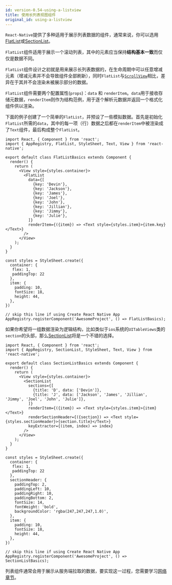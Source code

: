 ```yaml
---
id: version-0.54-using-a-listview
title: 使用长列表视图组件
original_id: using-a-listview
---
```


`React-Native`提供了多种适用于展示列表数据的组件，通常来说，你可以选用[FlatList](flatlist.md)或[SectionList](sectionlist.md)。

`FlatList`组件适用于展示一个滚动列表，其中的元素应当保持**结构基本一致**而仅仅是数据不同。

`FlatList`组件设计之初就是用来展示长列表数据的，在生命周期中可以任意增减元素（增减元素并不会导致组件全部刷新），同时`FlatList`与[`ScrollView`](using-a-scrollview.md)相比，差异在于其并不会渲染未被展示部分的数据。

`FlatList`组件需要两个配置属性(`props`)：`data` 和 `renderItem`。`data`用于接收存储元数据，`renderItem`则作为结构范例，用于逐个解析元数据并返回一个格式化组件供以渲染。

下面的例子创建了一个简单的`FlatList`，并预设了一些模拟数据。首先是初始化`FlatList`所需的`data`，其中的每一项（行）数据之后都在`renderItem`中被渲染成了`Text`组件，最后构成整个`FlatList`。

```SnackPlayer name=FlatList%20Basics
import React, { Component } from 'react';
import { AppRegistry, FlatList, StyleSheet, Text, View } from 'react-native';

export default class FlatListBasics extends Component {
  render() {
    return (
      <View style={styles.container}>
        <FlatList
          data={[
            {key: 'Devin'},
            {key: 'Jackson'},
            {key: 'James'},
            {key: 'Joel'},
            {key: 'John'},
            {key: 'Jillian'},
            {key: 'Jimmy'},
            {key: 'Julie'},
          ]}
          renderItem={({item}) => <Text style={styles.item}>{item.key}</Text>}
        />
      </View>
    );
  }
}

const styles = StyleSheet.create({
  container: {
   flex: 1,
   paddingTop: 22
  },
  item: {
    padding: 10,
    fontSize: 18,
    height: 44,
  },
})

// skip this line if using Create React Native App
AppRegistry.registerComponent('AwesomeProject', () => FlatListBasics);
```

如果你希望将一组数据渲染为逻辑结构，比如类似于`ios`系统的`UITableViews`类的`section`的头部，那么[SectionList](sectionlist.md)将是一个不错的选择。

```SnackPlayer name=SectionList%20Basics
import React, { Component } from 'react';
import { AppRegistry, SectionList, StyleSheet, Text, View } from 'react-native';

export default class SectionListBasics extends Component {
  render() {
    return (
      <View style={styles.container}>
        <SectionList
          sections={[
            {title: 'D', data: ['Devin']},
            {title: 'J', data: ['Jackson', 'James', 'Jillian', 'Jimmy', 'Joel', 'John', 'Julie']},
          ]}
          renderItem={({item}) => <Text style={styles.item}>{item}</Text>}
          renderSectionHeader={({section}) => <Text style={styles.sectionHeader}>{section.title}</Text>}
          keyExtractor={(item, index) => index}
        />
      </View>
    );
  }
}

const styles = StyleSheet.create({
  container: {
   flex: 1,
   paddingTop: 22
  },
  sectionHeader: {
    paddingTop: 2,
    paddingLeft: 10,
    paddingRight: 10,
    paddingBottom: 2,
    fontSize: 14,
    fontWeight: 'bold',
    backgroundColor: 'rgba(247,247,247,1.0)',
  },
  item: {
    padding: 10,
    fontSize: 18,
    height: 44,
  },
})

// skip this line if using Create React Native App
AppRegistry.registerComponent('AwesomeProject', () => SectionListBasics);
```

列表组件通常会用于展示从服务端拉取的数据，要实现这一过程，您需要学习[网络章节](network.md)。